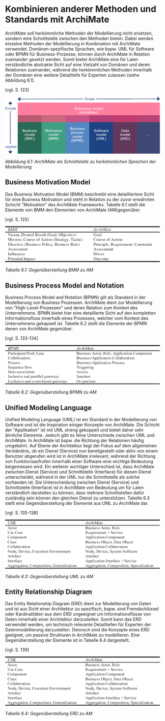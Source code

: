 # Kombinieren anderer Methoden und Standards mit ArchiMate

ArchiMate soll herkömmliche Methoden der Modellierung nicht ersetzen, sondern eine Schnittstelle zwischen den Methoden bieten. Dabei werden einzelne Methoden der Modellierung in Kombination mit ArchiMate verwendet. Domänen-spezifische Sprachen, wie bspw. UML für Software oder BPMN für Business-Prozesse, können durch ArchiMate in Relation zueinander gesetzt werden. Somit bietet ArchiMate eine für Laien verständliche abstrakte Sicht auf eine Vielzahl von Domänen und deren Relationen zueinander, während die herkömmlichen Methoden innerhalb der Domänen eine weitere Detailtiefe für Experten zulassen (siehe Abbildung 6.1).

[vgl. S. 123]

![](/assets/ArchiMateScope.png)

*Abbildung 6.1: ArchiMate als Schnittstelle zu herkömmlichen Sprachen der Modellierung*

## Business Motivation Model

Das Business Motivation Model (BMM) beschreibt eine detailliertere Sicht für eine Business Motivation und steht in Relation zu der zuvor erwähnten Schicht "Motivation" des ArchiMate Frameworks. Tabelle 6.1 stellt die Elemente von BMM den Elementen von ArchiMate (AM)gegenüber.

[vgl. S. 125]

![](/assets/ArchiMateBMM.png)

*Tabelle 6.1: Gegenüberstellung BMM zu AM*

## Business Process Model and Notation
Business Process Model and Notation (BPMN) gilt als Standard in der Modellierung von Business Prozessen. ArchiMate dient zur Modellierung von "High-Level-Prozessen" und deren Relation zum Kontext des Unternehmens. BPMN bietet hier eine detaillierte Sicht auf den kompletten Informationsfluss innerhalb eines Prozesses, welcher vom Kontext des Unternehmens gekapselt ist. Tabelle 6.2 stellt die Elemente der BPMN denen von ArchiMate gegenüber.

[vgl. S. 133-134]

![](/assets/ArchiMateBPMN.png)

*Tabelle 6.2: Gegenüberstellung BPMN zu AM*

## Unified Modeling Language
Unified Modeling Language (UML) ist ein Standard in der Modellierung von Software und ist die Inspiration einiger Konzepte von ArchiMate. Die Schicht der "Applikation" ist mit UML streng gekoppelt und bietet daher sehr ähnliche Elemente. Jedoch gibt es feine  Unterschiede zwischen UML und ArchiMate. In ArchiMate ist bspw. die Richtung der Relationen häufig umgekehrt. Auf Ebene der Architektur liegt der Fokus auf dem allgemeinen Verständnis, ob ein Dienst (Service) nun bereitgestellt oder aktiv von einem Benutzer abgerufen wird ist in ArchiMate irrelevant, während der Richtung von Funktionsaufrufen innerhalb einer Software eine wichtige Bedeutung beigemessen wird. Ein weiterer wichtiger Unterschied ist, dass ArchiMate zwischen Dienst (Service) und Schnittstelle (Interface) für diesen Dienst unterscheidet, während in der UML nur die Schnittstelle als solche vorhanden ist. Die Unterscheidung zwischen Dienst (Service) und Schnittstelle (Interface) ist in ArchiMate von Bedeutung um für Laien verständlich darstellen zu können, dass mehrere Schnittstellen dafür zuständig sein können den gleichen Dienst zu unterstützen. Tabelle 6.3 stellt eine Gegenüberstellung der Elemente aus UML zu ArchiMate dar.

[vgl. S. 135-138]

![](/assets/ArchiMateUML.png)

*Tabelle 6.3: Gegenüberstellung UML zu AM*

## Entity Relationship Diagram
Das Entity Relationship Diagram (ERD) dient zur Modellierung von Daten und ist aus Sicht einer Architektur zu spezifisch, bspw. sind Fremdschlüssel oder Kardinalitäten aus dem ERD ungeeignet um Informationsflüsse von Daten innerhalb einer Architektur darzustellen. Somit kann das ERD verwendet werden, um technisch relevante Detailtiefen für Experten der Datenmodellierung darzustellen. Dennoch sind die Konzepte eines ERD geeignet, um passive Strukturen in ArchiMate zu modellieren. Eine Gegenüberstellung der Elemente ist in Tabelle 6.4 dargestellt.

[vgl. S. 139]

![](/assets/ArchiMateUML.png)

*Tabelle 6.4: Gegenüberstellung ERD zu AM*
